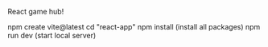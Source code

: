 React game hub!

npm create vite@latest
cd "react-app"
npm install (install all packages)
npm run dev (start local server)

